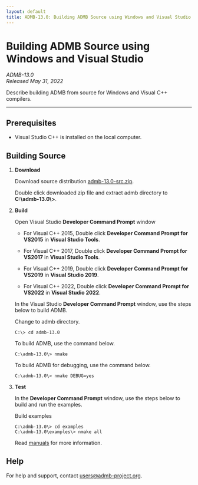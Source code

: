```yaml
---
layout: default
title: ADMB-13.0: Building ADMB Source using Windows and Visual Studio
---
```


# Building ADMB Source using Windows and Visual Studio

*ADMB-13.0*  
*Released May 31, 2022*  

Describe building ADMB from source for Windows and Visual C++ compilers.

---

Prerequisites
-------------

* Visual Studio C++ is installed on the local computer.

Building Source
---------------

1. **Download**

   Download source distribution [admb-13.0-src.zip](https://github.com/admb-project/admb/releases/download/admb-13.0/admb-13.0-src.zip).

   Double click downloaded zip file and extract admb directory to **C:\\admb-13.0\\>**.

2. **Build**

   Open Visual Studio **Developer Command Prompt** window

   * For Visual C++ 2015, Double click **Developer Command Prompt for VS2015** in **Visual Studio Tools**.

   * For Visual C++ 2017, Double click **Developer Command Prompt for VS2017** in **Visual Studio Tools**.

   * For Visual C++ 2019, Double click **Developer Command Prompt for VS2019** in **Visual Studio 2019**.

   * For Visual C++ 2022, Double click **Developer Command Prompt for VS2022** in **Visual Studio 2022**.

   In the Visual Studio **Developer Command Prompt** window, use the steps below to build ADMB.

   Change to admb directory.

   ```
   C:\> cd admb-13.0
   ```

   To build ADMB, use the command below.

   ```
   C:\admb-13.0\> nmake
   ```

   To build ADMB for debugging, use the command below.

   ```
   C:\admb-13.0\> nmake DEBUG=yes
   ```

3. **Test**

   In the **Developer Command Prompt** window, use the steps below to build and run the examples.

   Build examples

   ```
   C:\admb-13.0\> cd examples
   C:\admb-13.0\examples\> nmake all
   ```

   Read [manuals](http://www.admb-project.org/docs/manuals/) for more information.

Help
----

For help and support, contact <users@admb-project.org>.
